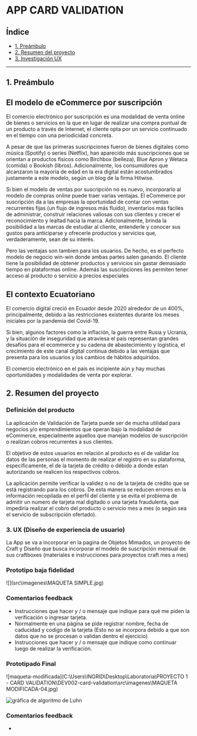 
# APP CARD VALIDATION

## Índice

* [1. Preámbulo](#1-preámbulo)
* [2. Resumen del proyecto](#2-Resumen-del-proyecto)
* [3. Investigación UX ](#3UX)


***

## 1. Preámbulo

## El modelo de eCommerce por suscripción

El comercio electrónico por suscripción es una modalidad de venta online de bienes o servicios en la que en lugar de realizar una compra puntual de un producto a través de Internet, el cliente opta por un servicio continuado en el tiempo con una periodicidad concreta.

A pesar de que las primeras suscripciones fueron de bienes digitales como música (Spotify) o series (Netflix), han  aparecido más suscripciones que se orientan a productos físicos como Birchbox (belleza), Blue Apron y Wetaca (comida) o Bookish (libros). Adicionalmente, los consumidores que alcanzaron la mayoría de edad en la era digital están acostumbrados justamente a este modelo, según un blog de la firma Hitwise. 

Si bien el modelo de ventas por suscripción no es nuevo, incorporarlo al modelo de compras online puede traer varias ventajas. El eCommerce por suscripción da a las empresas la oportunidad de contar con ventas recurrentes fijas (un flujo de ingresos más fluido), inventarios más fáciles de administrar, construir relaciones valiosas con sus clientes y crecer el reconocimiento y lealtad hacia la marca. Adicionalmente, brinda la posibilidad a las marcas de estudiar al cliente, entenderle y conocer sus gustos para anticiparse y ofrecerle productos y servicios que, verdaderamente, sean de su interés.

Pero las ventajas son tambien para los usuarios. De hecho, es el perfecto modelo de negocio win-win donde ambas partes salen ganando. El cliente tiene la posibilidad de obtener productos y servicios sin gastar demasiado tiempo en plataformas online. Además las suscripciones les permiten tener acceso al producto o servicio a precios especiales


## El contexto Ecuatoriano

El comercio digital creció en Ecuador desde 2020 alrededor de un 400%, principalmente, debido a las restricciones existentes durante los meses iniciales por la pandemia del Covid-19. 

Si bien, algunos factores como la inflación, la guerra entre Rusia y Ucrania, y la situación de inseguridad que atraviesa el país representan grandes desafíos para el ecommerce y su cadena de abastecimiento y logística, el crecimiento de este canal digital continua debido a las ventajas que presenta para los usuarios y los cambios de hábitos adquiridos.

El comercio electrónico en el país es incipiente aún y hay muchas oportunidades y modalidades de venta por explorar.


## 2. Resumen del proyecto

### Definición del producto

La aplicación de Validación de Tarjeta puede ser de mucha utilidad para negocios y/o emprendimientos que operan bajo la modalidad de eCommerce, especialmente aquellos que manejan modelos de suscripción o realizan cobros recurrentes a sus clientes. 

El objetivo de estos usuarios en relación al producto es el de validar los datos de las personas el momento de realizar el registro en su plataforma, especificamente, el de la tarjeta de crédito o débido a donde estan autorizando se realicen los respectivos cobros. 

La aplicación permite verificar la validez o no de la tarjeta de crédito que se está registrando para los cobros. De esta manera se reducen errores en la información recopilada en el perfil del cliente y se evita el problema de admitir un numero de tarjeta mal digitado o una tarjeta fraudulenta, que impediría realizar el cobro del producto o servicio mes a mes (o según sea el servicio de subscripción ofertado). 


### 3. UX (Diseño de experiencia de usuario)

La App se va a incorporar en la pagina de Objetos Mimados, un proyecto de Craft y Diseño que busca incorporar el modelo de suscripción mensual de sus craftboxes (materiales e instrucciones para proyectos craft mes a mes)

### Prototipo baja fidelidad

![](src\imagenes\MAQUETA SIMPLE.jpg)


### Comentarios feedback

- Instrucciones que hacer y / o mensaje que indique para qué me piden la verificación o ingresar tarjeta.
- Normalmente en una página se pide registrar nombre, fecha de caducidad y codigo de la tarjeta (Esto no se incorpora debido a que son datos que no se procesan o validan dentro el ejercicio)
- Instrucciones que hacer y / o mensaje que indique como continuar luego de realizar la verificación.

### Prototipado Final

![maqueta-modificada](C:\Users\INGRID\Desktop\Laboratoria\PROYECTO 1 - CARD VALIDATION\DEV002-card-validation\src\imagenes\MAQUETA MODIFICADA-04.jpg)

![gráfica de algoritmo de Luhn](https://www.101computing.net/wp/wp-content/uploads/Luhn-Algorithm.png)

### Comentarios feedback

-
